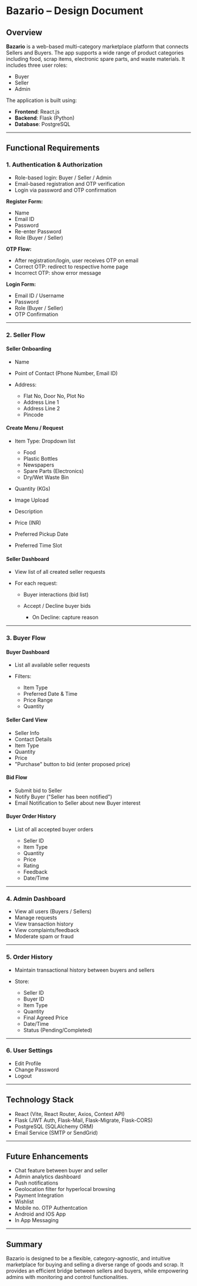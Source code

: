 # Bazario – Design Document

## Overview

**Bazario** is a web-based multi-category marketplace platform that connects Sellers and Buyers. The app supports a wide range of product categories including food, scrap items, electronic spare parts, and waste materials. It includes three user roles:

* Buyer
* Seller
* Admin

The application is built using:

* **Frontend**: React.js
* **Backend**: Flask (Python)
* **Database**: PostgreSQL

---

## Functional Requirements

### 1. Authentication & Authorization

* Role-based login: Buyer / Seller / Admin
* Email-based registration and OTP verification
* Login via password and OTP confirmation

**Register Form:**

* Name
* Email ID
* Password
* Re-enter Password
* Role (Buyer / Seller)

**OTP Flow:**

* After registration/login, user receives OTP on email
* Correct OTP: redirect to respective home page
* Incorrect OTP: show error message

**Login Form:**

* Email ID / Username
* Password
* Role (Buyer / Seller)
* OTP Confirmation

---

### 2. Seller Flow

#### Seller Onboarding

* Name
* Point of Contact (Phone Number, Email ID)
* Address:

  * Flat No, Door No, Plot No
  * Address Line 1
  * Address Line 2
  * Pincode

#### Create Menu / Request

* Item Type: Dropdown list

  * Food
  * Plastic Bottles
  * Newspapers
  * Spare Parts (Electronics)
  * Dry/Wet Waste Bin
* Quantity (KGs)
* Image Upload
* Description
* Price (INR)
* Preferred Pickup Date
* Preferred Time Slot

#### Seller Dashboard

* View list of all created seller requests
* For each request:

  * Buyer interactions (bid list)
  * Accept / Decline buyer bids

    * On Decline: capture reason

---

### 3. Buyer Flow

#### Buyer Dashboard

* List all available seller requests
* Filters:

  * Item Type
  * Preferred Date & Time
  * Price Range
  * Quantity

#### Seller Card View

* Seller Info
* Contact Details
* Item Type
* Quantity
* Price
* "Purchase" button to bid (enter proposed price)

#### Bid Flow

* Submit bid to Seller
* Notify Buyer ("Seller has been notified")
* Email Notification to Seller about new Buyer interest

#### Buyer Order History

* List of all accepted buyer orders

  * Seller ID
  * Item Type
  * Quantity
  * Price
  * Rating
  * Feedback
  * Date/Time

---

### 4. Admin Dashboard

* View all users (Buyers / Sellers)
* Manage requests
* View transaction history
* View complaints/feedback
* Moderate spam or fraud

---

### 5. Order History

* Maintain transactional history between buyers and sellers
* Store:

  * Seller ID
  * Buyer ID
  * Item Type
  * Quantity
  * Final Agreed Price
  * Date/Time
  * Status (Pending/Completed)

---

### 6. User Settings

* Edit Profile
* Change Password
* Logout

---

## Technology Stack

* React (Vite, React Router, Axios, Context API)
* Flask (JWT Auth, Flask-Mail, Flask-Migrate, Flask-CORS)
* PostgreSQL (SQLAlchemy ORM)
* Email Service (SMTP or SendGrid)

---

## Future Enhancements

* Chat feature between buyer and seller
* Admin analytics dashboard
* Push notifications
* Geolocation filter for hyperlocal browsing
* Payment Integration
* Wishlist
* Mobile no. OTP Authentcation
* Android and IOS App
* In App Messaging

---

## Summary

Bazario is designed to be a flexible, category-agnostic, and intuitive marketplace for buying and selling a diverse range of goods and scrap. It provides an efficient bridge between sellers and buyers, while empowering admins with monitoring and control functionalities.
